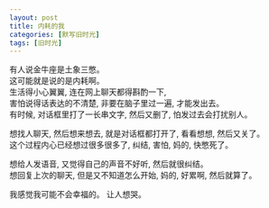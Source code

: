 ```yaml
---
layout: post
title: 内耗的我
categories: [默写旧时光]
tags: [旧时光]
---
```


有人说金牛座是土象三憋。  
这可能就是说的是内耗啊。   
生活得小心翼翼, 连在网上聊天都得斟酌一下,    
害怕说得话表达的不清楚, 非要在脑子里过一遍, 才能发出去。  
有时候, 对话框里打了一长串文字, 然后又删了, 怕发过去会打扰别人。  

想找人聊天, 然后想来想去, 就是对话框都打开了, 看看想想, 然后又关了。  
这个过程内心已经想过很多很多了, 纠结, 害怕, 妈的, 快憋死了。 

想给人发语音, 又觉得自己的声音不好听, 然后就很纠结。  
想回复上次的聊天, 但是又不知道怎么开始, 妈的, 好累啊, 然后就算了。  

我感觉我可能不会幸福的。 让人想哭。 
